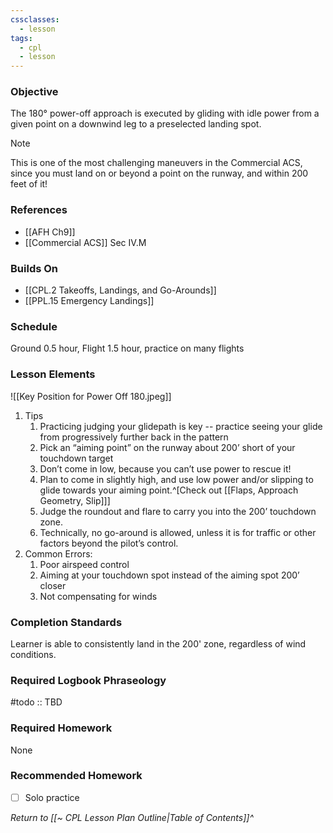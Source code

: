 ```yaml
---
cssclasses:
  - lesson
tags:
  - cpl
  - lesson
---
```


### Objective
The 180° power-off approach is executed by gliding with idle power from a given point on a downwind leg to a preselected landing spot.

> [!note]
> This is one of the most challenging maneuvers in the Commercial ACS, since you must land on or beyond a point on the runway, and within 200 feet of it!

### References
- [[AFH Ch9]]
- [[Commercial ACS]] Sec IV.M

### Builds On
- [[CPL.2 Takeoffs, Landings, and Go-Arounds]]
- [[PPL.15 Emergency Landings]]

### Schedule
Ground 0.5 hour, Flight 1.5 hour, practice on many flights

### Lesson Elements
![[Key Position for Power Off 180.jpeg]] 

1. Tips
	1. Practicing judging your glidepath is key -- practice seeing your glide from progressively further back in the pattern
	2. Pick an “aiming point” on the runway about 200’ short of your touchdown target
	3. Don’t come in low, because you can’t use power to rescue it!
	4. Plan to come in slightly high, and use low power and/or slipping to glide towards your aiming point.^[Check out [[Flaps, Approach Geometry, Slip]]]
	5. Judge the roundout and flare to carry you into the 200’ touchdown zone.
	6. Technically, no go-around is allowed, unless it is for traffic or other factors beyond the pilot’s control.
2. Common Errors:
	1. Poor airspeed control
	2. Aiming at your touchdown spot instead of the aiming spot 200’ closer
	3. Not compensating for winds

### Completion Standards
Learner is able to consistently land in the 200' zone, regardless of wind conditions.

### Required Logbook Phraseology
#todo :: TBD

### Required Homework
None

### Recommended Homework
- [ ] Solo practice

*Return to [[~ CPL Lesson Plan Outline|Table of Contents]]^*